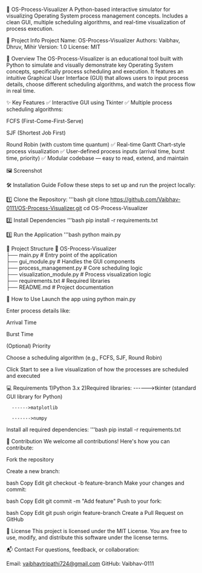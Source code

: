 🧠 OS-Process-Visualizer
A Python-based interactive simulator for visualizing Operating System process management concepts. Includes a clean GUI, multiple scheduling algorithms, and real-time visualization of process execution.



📘 Project Info
Project Name: OS-Process-Visualizer
Authors: Vaibhav, Dhruv, Mihir
Version: 1.0
License: MIT

🧩 Overview
The OS-Process-Visualizer is an educational tool built with Python to simulate and visually demonstrate key Operating System concepts, specifically process scheduling and execution.
It features an intuitive Graphical User Interface (GUI) that allows users to input process details, choose different scheduling algorithms, and watch the process flow in real time.

✨ Key Features
✅ Interactive GUI using Tkinter
✅ Multiple process scheduling algorithms:

FCFS (First-Come-First-Serve)

SJF (Shortest Job First)

Round Robin (with custom time quantum)
✅ Real-time Gantt Chart-style process visualization
✅ User-defined process inputs (arrival time, burst time, priority)
✅ Modular codebase — easy to read, extend, and maintain

🖼️ Screenshot


🛠️ Installation Guide
Follow these steps to set up and run the project locally:

1️⃣ Clone the Repository:
'''bash
git clone https://github.com/Vaibhav-0111/OS-Process-Visualizer.git
cd OS-Process-Visualizer

2️⃣ Install Dependencies
'''bash
pip install -r requirements.txt

3️⃣ Run the Application
'''bash
python main.py



📁 Project Structure
📂 OS-Process-Visualizer  
├── main.py                 # Entry point of the application  
├── gui_module.py           # Handles the GUI components  
├── process_management.py   # Core scheduling logic  
├── visualization_module.py # Process visualization logic  
├── requirements.txt        # Required libraries  
├── README.md               # Project documentation  


🧪 How to Use
Launch the app using python main.py

Enter process details like:

Arrival Time

Burst Time

(Optional) Priority

Choose a scheduling algorithm (e.g., FCFS, SJF, Round Robin)

Click Start to see a live visualization of how the processes are scheduled and executed

💻 Requirements
1)Python 3.x
2)Required libraries:
      ------>tkinter (standard GUI library for Python)
      
      ------>matplotlib

      ------->numpy

Install all required dependencies:
'''bash
pip install -r requirements.txt

🤝 Contribution
We welcome all contributions! Here's how you can contribute:

Fork the repository

Create a new branch:

bash
Copy
Edit
git checkout -b feature-branch
Make your changes and commit:

bash
Copy
Edit
git commit -m "Add feature"
Push to your fork:

bash
Copy
Edit
git push origin feature-branch
Create a Pull Request on GitHub

📜 License
This project is licensed under the MIT License.
You are free to use, modify, and distribute this software under the license terms.

📬 Contact
For questions, feedback, or collaboration:

Email: vaibhavtripathi724@gmail.com
GitHub: Vaibhav-0111

